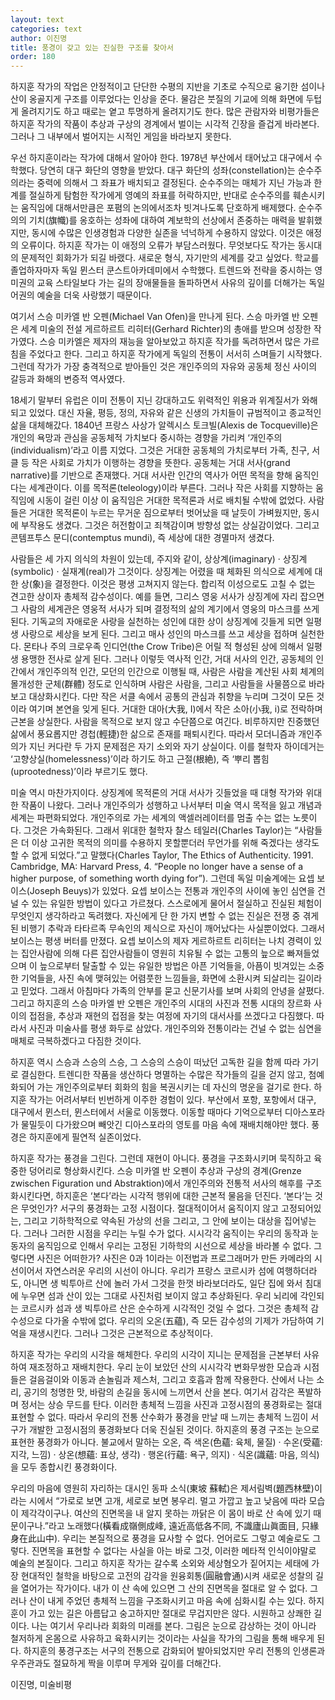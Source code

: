 ```yaml
---
layout: text
categories: text
author: 이진명
title: 풍경이 갖고 있는 진실한 구조를 찾아서
order: 180
---
```


하지훈 작가의 작업은 안정적이고 단단한 수평의 지반을 기초로 수직으로 융기한 섬이나 산이 옹골지게 구조를 이루었다는 인상을 준다. 물감은 붓질의 기교에 의해 화면에 두텁게 올려지기도 하고 때로는 옅고 투명하게 올려지기도 한다. 많은 관람자와 비평가들은 하지훈 작가의 작품이 추상과 구상의 경계에서 벌이는 시각적 긴장을 즐겁게 바라본다. 그러나 그 내부에서 벌어지는 시적인 게임을 바라보지 못한다.

우선 하지훈이라는 작가에 대해서 알아야 한다. 1978년 부산에서 태어났고 대구에서 수학했다. 당연히 대구 화단의 영향을 받았다. 대구 화단의 성좌(constellation)는 순수주의라는 중력에 의해서 그 좌표가 배치되고 결정된다. 순수주의는 매체가 지닌 가능과 한계를 절실하게 탐험한 작가에게 영예의 좌표를 허락하지만, 반대로 순수주의를 훼손시키는 움직임에 대해서만큼은 포폄의 논의에서조차 빗겨나도록 단호하게 배제했다. 순수주의의 기치(旗幟)를 옹호하는 성좌에 대하여 계보학의 선상에서 존중하는 매력을 발휘했지만, 동시에 수많은 인생경험과 다양한 실존을 넉넉하게 수용하지 않았다. 이것은 애정의 오류이다. 하지훈 작가는 이 애정의 오류가 부담스러웠다. 무엇보다도 작가는 동시대의 문제적인 회화가가 되길 바랬다. 새로운 형식, 자기만의 세계를 갖고 싶었다. 학교를 졸업하자마자 독일 뮌스터 쿤스트아카데미에서 수학했다. 트렌드와 전략을 중시하는 영미권의 교육 스타일보다 가는 길의 장애물들을 돌파하면서 사유의 깊이를 더해가는 독일어권의 예술을 더욱 사랑했기 때문이다.

여기서 스승 미카엘 반 오펜(Michael Van Ofen)을 만나게 된다. 스승 마카엘 반 오펜은 세계 미술의 전설 게르하르트 리히터(Gerhard Richter)의 총애를 받으며 성장한 작가였다. 스승 미카엘은 제자의 재능을 알아보았고 하지훈 작가를 독려하면서 많은 가르침을 주었다고 한다. 그리고 하지훈 작가에게 독일의 전통이 서서히 스며들기 시작했다. 그런데 작가가 가장 충격적으로 받아들인 것은 개인주의의 자유와 공동체 정신 사이의 갈등과 화해의 변증적 역사였다.

18세기 말부터 유럽은 이미 전통이 지닌 강대하고도 위력적인 위용과 위계질서가 와해되고 있었다. 대신 자율, 평등, 정의, 자유와 같은 신생의 가치들이 규범적이고 종교적인 삶을 대체해갔다. 1840년 프랑스 사상가 알렉시스 토크빌(Alexis de Tocqueville)은 개인의 욕망과 관심을 공동체적 가치보다 중시하는 경향을 가리켜 ‘개인주의(individualism)’라고 이름 지었다. 그것은 거대한 공동체의 가치로부터 가족, 친구, 서클 등 작은 사회로 가치가 이행하는 경향을 뜻한다. 공동체는 거대 서사(grand narrative)를 기반으로 존재했다. 거대 서사란 인간의 역사가 어떤 목적을 향해 움직인다는 세계관이다. 이를 목적론(teleology)이라 부른다. 그러나 작은 사회를 지향하는 움직임에 시동이 걸린 이상 이 움직임은 거대한 목적론과 서로 배치될 수밖에 없었다. 사람들은 거대한 목적론이 누르는 무거운 짐으로부터 벗어났을 때 날듯이 가벼웠지만, 동시에 부작용도 생겼다. 그것은 허전함이고 죄책감이며 방향성 없는 상실감이었다. 그리고 콘템프투스 문디(contemptus mundi), 즉 세상에 대한 경멸마저 생겼다.

사람들은 세 가지 의식의 차원이 있는데, 주지와 같이, 상상계(imaginary) · 상징계(symbolic) · 실재계(real)가 그것이다. 상징계는 어렸을 때 체화된 의식으로 세계에 대한 상(象)을 결정한다. 이것은 평생 고쳐지지 않는다. 합리적 이성으로도 고칠 수 없는 견고한 상이자 총체적 감수성이다. 예를 들면, 그리스 영웅 서사가 상징계에 자리 잡으면 그 사람의 세계관은 영웅적 서사가 되며 결정적의 삶의 계기에서 영웅의 마스크를 쓰게 된다. 기독교의 자애로운 사랑을 실천하는 성인에 대한 상이 상징계에 깃들게 되면 일평생 사랑으로 세상을 보게 된다. 그리고 매사 성인의 마스크를 쓰고 세상을 접하며 실천한다. 몬타나 주의 크로우족 인디언(the Crow Tribe)은 어릴 적 형성된 상에 의해서 일평생 용맹한 전사로 살게 된다. 그러나 이렇듯 역사적 인간, 거대 서사의 인간, 공동체의 인간에서 개인주의적 인간, 모던의 인간으로 이행될 때, 사람은 사람을 계산된 사회 체계의 몰개성한 군체(群體) 정도로 인식하며 사람은 사람을, 그리고 사람들을 사물쯤으로 바라보고 대상화시킨다. 다만 작은 서클 속에서 공통의 관심과 취향을 누리며 그것이 모든 것이라 여기며 본연을 잊게 된다. 거대한 대아(大我, I)에서 작은 소아(小我, i)로 전락하며 근본을 상실한다. 사람을 목적으로 보지 않고 수단쯤으로 여긴다. 비루하지만 진중했던 삶에서 풍요롭지만 경첩(輕捷)한 삶으로 존재를 패퇴시킨다. 따라서 모더니즘과 개인주의가 지닌 커다란 두 가지 문제점은 자기 소외와 자기 상실이다. 이를 철학자 하이데거는 ‘고향상실(homelessness)’이라 하기도 하고 근절(根絶), 즉 ‘뿌리 뽑힘(uprootedness)’이라 부르기도 했다.

미술 역시 마찬가지이다. 상징계에 목적론의 거대 서사가 깃들었을 때 대형 작가와 위대한 작품이 나왔다. 그러나 개인주의가 성행하고 나서부터 미술 역시 목적을 잃고 개념과 세계는 파편화되었다. 개인주의로 가는 세계의 액셀러레이터를 멈출 수는 없는 노릇이다. 그것은 가속화된다. 그래서 위대한 철학자 찰스 테일러(Charles Taylor)는 “사람들은 더 이상 고귀한 목적의 의미를 수용하지 못할뿐더러 무언가를 위해 죽겠다는 생각도 할 수 없게 되었다.”고 말했다(Charles Taylor, The Ethics of Authenticity. 1991. Cambridge, MA: Harvard Press, 4. “People no longer have a sense of a higher purpose, of something worth dying for”). 그런데 독일 미술계에는 요셉 보이스(Joseph Beuys)가 있었다. 요셉 보이스는 전통과 개인주의 사이에 놓인 심연을 건널 수 있는 유일한 방법이 있다고 가르쳤다. 스스로에게 물어서 절실하고 진실된 체험이 무엇인지 생각하라고 독려했다. 자신에게 단 한 가지 변할 수 없는 진실은 전쟁 중 겪게 된 비행기 추락과 타타르족 무속인의 제식으로 자신이 깨어났다는 사실뿐이었다. 그래서 보이스는 평생 버터를 만졌다. 요셉 보이스의 제자 게르하르트 리히터는 나치 경력이 있는 집안사람에 의해 다른 집안사람들이 영원히 치유될 수 없는 고통의 늪으로 빠져들었으며 이 늪으로부터 탈출할 수 있는 유일한 방법은 아픈 기억들을, 아픔이 빗겨있는 소중한 기억들을, 사진 속에 맺혀있는 어렴풋한 느낌들을, 화면에 소환시켜 되살리는 길이라고 믿었다. 그래서 아침마다 가족의 안부를 묻고 신문기사를 보며 사회의 안녕을 살폈다. 그리고 하지훈의 스승 마카엘 반 오펜은 개인주의 시대의 사진과 전통 시대의 장르화 사이의 접점을, 추상과 재현의 접점을 찾는 여정에 자기의 대서사를 쓰겠다고 다짐했다. 따라서 사진과 미술사를 평생 화두로 삼았다. 개인주의와 전통이라는 건널 수 없는 심연을 매체로 극복하겠다고 다짐한 것이다.

하지훈 역시 스승과 스승의 스승, 그 스승의 스승이 떠났던 고독한 길을 함께 따라 가기로 결심한다. 트렌디한 작품을 생산하다 명멸하는 수많은 작가들의 길을 걷지 않고, 첨예화되어 가는 개인주의로부터 회화의 힘을 복권시키는 데 자신의 명운을 걸기로 한다. 하지훈 작가는 어려서부터 빈번하게 이주한 경험이 있다. 부산에서 포항, 포항에서 대구, 대구에서 뮌스터, 뮌스터에서 서울로 이동했다. 이동할 때마다 기억으로부터 디아스포라가 물밀듯이 다가왔으며 빼앗긴 디아스포라의 영토를 마음 속에 재배치해야만 했다. 풍경은 하지훈에게 필연적 실존이었다.

하지훈 작가는 풍경을 그린다. 그런데 재현이 아니다. 풍경을 구조화시키며 묵직하고 육중한 덩어리로 형상화시킨다. 스승 미카엘 반 오펜이 추상과 구상의 경계(Grenze zwischen Figuration und Abstraktion)에서 개인주의와 전통적 서사의 해후를 구조화시킨다면, 하지훈은 ‘본다’라는 시각적 행위에 대한 근본적 물음을 던진다. ‘본다’는 것은 무엇인가? 서구의 풍경화는 고정 시점이다. 절대적이어서 움직이지 않고 고정되어있는, 그리고 기하학적으로 약속된 가상의 선을 그리고, 그 안에 보이는 대상을 집어넣는다. 그러나 그러한 시점을 우리는 누릴 수가 없다. 시시각각 움직이는 우리의 동작과 눈동자의 움직임으로 인해서 우리는 고정된 기하학의 시선으로 세상을 바라볼 수 없다. 그렇다면 사진은 어떠한가? 사진은 0과 1이라는 이전법과 프로그래머가 만든 카메라의 시선이어서 자연스러운 우리의 시선이 아니다. 우리가 프랑스 코르시카 섬에 여행하더라도, 아니면 생 빅투아르 산에 놀러 가서 그것을 한껏 바라보더라도, 일단 집에 와서 침대에 누우면 섬과 산이 있는 그대로 사진처럼 보이지 않고 추상화된다. 우리 뇌리에 각인되는 코르시카 섬과 생 빅투아르 산은 순수하게 시각적인 것일 수 없다. 그것은 총체적 감수성으로 다가올 수밖에 없다. 우리의 오온(五蘊), 즉 모든 감수성의 기제가 가담하여 기억을 재생시킨다. 그러나 그것은 근본적으로 추상적이다.

하지훈 작가는 우리의 시각을 해체한다. 우리의 시각이 지니는 문제점을 근본부터 사유하여 재조정하고 재배치한다. 우리 눈이 보았던 산의 시시각각 변화무쌍한 모습과 시점들은 걸음걸이와 이동과 손놀림과 제스처, 그리고 호흡과 함께 작용한다. 산에서 나는 소리, 공기의 청명한 맛, 바람의 손길을 동시에 느끼면서 산을 본다. 여기서 감각은 폭발하며 정서는 상승 무드를 탄다. 이러한 총체적 느낌을 사진과 고정시점의 풍경화로는 절대 표현할 수 없다. 따라서 우리의 전통 산수화가 풍경을 만날 때 느끼는 총체적 느낌이 서구가 개발한 고정시점의 풍경화보다 더욱 진실된 것이다. 하지훈의 풍경 구조는 눈으로 표현한 풍경화가 아니다. 불교에서 말하는 오온, 즉 색온(色蘊: 육체, 물질) · 수온(受蘊: 지각, 느낌) · 상온(想蘊: 표상, 생각) · 행온(行蘊: 욕구, 의지) · 식온(識蘊: 마음, 의식)을 모두 종합시킨 풍경화이다.

우리의 마음에 영원히 자리하는 대시인 동파 소식(東坡 蘇軾)은 제서림벽(題西林壁)이라는 시에서 “가로로 보면 고개, 세로로 보면 봉우리. 멀고 가깝고 높고 낮음에 따라 모습이 제각각이구나. 여산의 진면목을 내 알지 못하는 까닭은 이 몸이 바로 산 속에 있기 때문이구나.”라고 노래했다(橫看成嶺側成峰, 遠近高低各不同, 不識廬山眞面目, 只緣身在此山中). 우리는 본질적으로 풍경을 묘사할 수 없다. 언어로도 그렇고 예술로도 그렇다. 진면목을 표현할 수 없다는 사실을 아는 바로 그것, 이러한 메타적 인식이야말로 예술의 본질이다. 그리고 하지훈 작가는 갈수록 소외와 세상혐오가 짙어지는 세태에 가장 현대적인 철학을 바탕으로 고전의 감각을 원융회통(圓融會通)시켜 새로운 성찰의 길을 열어가는 작가이다. 내가 이 산 속에 있으면 그 산의 진면목을 절대로 알 수 없다. 그러나 산이 내게 주었던 총체적 느낌을 구조화시키고 마음 속에 심화시킬 수는 있다. 하지훈이 가고 있는 길은 아름답고 숭고하지만 절대로 무겁지만은 않다. 시원하고 상쾌한 길이다. 나는 여기서 우리나라 회화의 미래를 본다. 그림은 눈으로 감상하는 것이 아니라 철저하게 온몸으로 사유하고 육화시키는 것이라는 사실을 작가의 그림을 통해 배우게 된다. 하지훈의 풍경구조는 서구의 전통으로 감화되어 발아되었지만 우리 전통의 인생론과 우주관과도 절묘하게 짝을 이루며 무게와 깊이를 더해간다.

이진명, 미술비평
